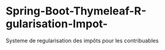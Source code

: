 # Spring-Boot-Thymeleaf-R-gularisation-Impot-
Systeme de regularisation des impôts pour les contribuables
